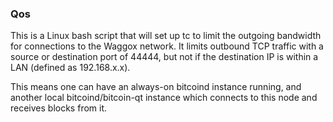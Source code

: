 ### Qos ###

This is a Linux bash script that will set up tc to limit the outgoing bandwidth for connections to the Waggox network. It limits outbound TCP traffic with a source or destination port of 44444, but not if the destination IP is within a LAN (defined as 192.168.x.x).

This means one can have an always-on bitcoind instance running, and another local bitcoind/bitcoin-qt instance which connects to this node and receives blocks from it.
